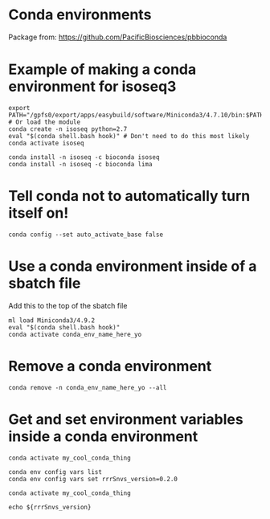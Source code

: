 # Conda environments

Package from: https://github.com/PacificBiosciences/pbbioconda

# Example of making a conda environment for isoseq3
```{bash}
export PATH="/gpfs0/export/apps/easybuild/software/Miniconda3/4.7.10/bin:$PATH"
# Or load the module
conda create -n isoseq python=2.7
eval "$(conda shell.bash hook)" # Don't need to do this most likely
conda activate isoseq

conda install -n isoseq -c bioconda isoseq
conda install -n isoseq -c bioconda lima
```

# Tell conda not to automatically turn itself on!
`conda config --set auto_activate_base false`

# Use a conda environment inside of a sbatch file
Add this to the top of the sbatch file

```{bash}
ml load Miniconda3/4.9.2
eval "$(conda shell.bash hook)"
conda activate conda_env_name_here_yo
```
# Remove a conda environment
`conda remove -n conda_env_name_here_yo --all`

# Get and set environment variables inside a conda environment
```{bash}
conda activate my_cool_conda_thing

conda env config vars list
conda env config vars set rrrSnvs_version=0.2.0

conda activate my_cool_conda_thing

echo ${rrrSnvs_version}
```
